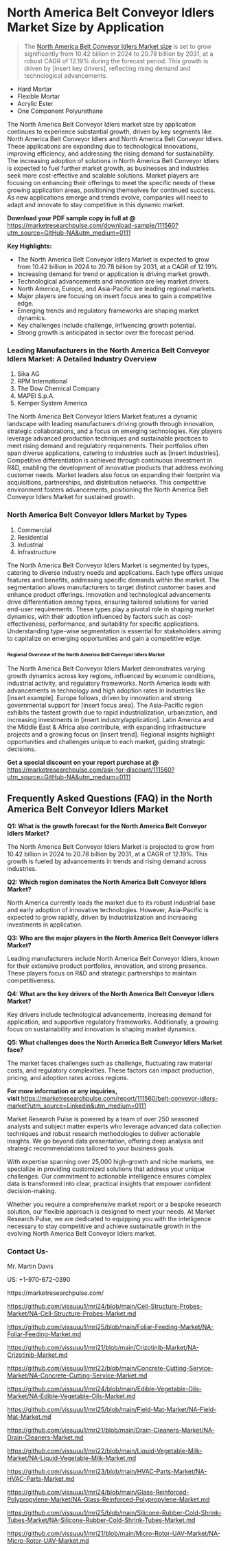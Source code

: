 <h1>North America Belt Conveyor Idlers Market&nbsp;Size by Application</h1><blockquote><p>The <a href="https://marketresearchpulse.com/download-sample/111560?utm_source=GitHub-NA&amp;utm_medium=0111">North America Belt Conveyor Idlers Market size</a> is set to grow significantly from 10.42 billion in 2024 to 20.78 billion by 2031, at a robust CAGR of 12.19% during the forecast period. This growth is driven by [insert key drivers], reflecting rising demand and technological advancements.</p></blockquote><ul><li>Hard Mortar<li> Flexible Mortar<li> Acrylic Ester<li> One Component Polyurethane</li></ul><p>The North America Belt Conveyor Idlers market size by application continues to experience substantial growth, driven by key segments like North America Belt Conveyor Idlers and North America Belt Conveyor Idlers. These applications are expanding due to technological innovations, improving efficiency, and addressing the rising demand for sustainability. The increasing adoption of solutions in North America Belt Conveyor Idlers is expected to fuel further market growth, as businesses and industries seek more cost-effective and scalable solutions. Market players are focusing on enhancing their offerings to meet the specific needs of these growing application areas, positioning themselves for continued success. As new applications emerge and trends evolve, companies will need to adapt and innovate to stay competitive in this dynamic market.</p><p><strong>Download your PDF sample copy in full at @ </strong><a href="https://marketresearchpulse.com/download-sample/111560?utm_source=GitHub-NA&amp;utm_medium=0111">https://marketresearchpulse.com/download-sample/111560?utm_source=GitHub-NA&amp;utm_medium=0111</a></p><p><strong>Key Highlights: </strong></p><ul><li>The North America Belt Conveyor Idlers Market is expected to grow from 10.42 billion in 2024 to 20.78 billion by 2031, at a CAGR of 12.19%.</li><li>Increasing demand for trend or application is driving market growth.</li><li>Technological advancements and innovation are key market drivers.</li><li>North America, Europe, and Asia-Pacific are leading regional markets.</li><li>Major players are focusing on insert focus area to gain a competitive edge.</li><li>Emerging trends and regulatory frameworks are shaping market dynamics.</li><li>Key challenges include challenge, influencing growth potential.</li><li>Strong growth is anticipated in sector over the forecast period.</li></ul><h3>Leading Manufacturers in the North America Belt Conveyor Idlers Market: A Detailed Industry Overview</h3><ol><li>Sika AG</li><li>RPM International</li><li>The Dow Chemical Company</li><li>MAPEI S.p.A.</li><li>Kemper System America</li></ol><div class="flex max-w-full flex-col flex-grow"><div class="min-h-8 text-message flex w-full flex-col items-end gap-2 whitespace-normal break-words [.text-message+&amp;]:mt-5" dir="auto" data-message-author-role="assistant" data-message-id="fd8432e4-4910-450d-b182-61b7bfb0a01f" data-message-model-slug="gpt-4o"><div class="flex w-full flex-col gap-1 empty:hidden first:pt-[3px]"><div class="markdown prose w-full break-words dark:prose-invert light"><p>The North America Belt Conveyor Idlers Market features a dynamic landscape with leading manufacturers driving growth through innovation, strategic collaborations, and a focus on emerging technologies. Key players leverage advanced production techniques and sustainable practices to meet rising demand and regulatory requirements. Their portfolios often span diverse applications, catering to industries such as [insert industries]. Competitive differentiation is achieved through continuous investment in R&amp;D, enabling the development of innovative products that address evolving customer needs. Market leaders also focus on expanding their footprint via acquisitions, partnerships, and distribution networks. This competitive environment fosters advancements, positioning the North America Belt Conveyor Idlers Market for sustained growth.</p></div></div></div></div><h3>North America Belt Conveyor Idlers Market by Types</h3><ol><li>Commercial<li> Residential<li> Industrial<li> Infrastructure</li></ol><div class="flex max-w-full flex-col flex-grow"><div class="min-h-8 text-message flex w-full flex-col items-end gap-2 whitespace-normal break-words [.text-message+&amp;]:mt-5" dir="auto" data-message-author-role="assistant" data-message-id="084470be-0bb7-4664-bddf-5156b4f41249" data-message-model-slug="gpt-4o-mini"><div class="flex w-full flex-col gap-1 empty:hidden first:pt-[3px]"><div class="markdown prose w-full break-words dark:prose-invert light"><p>The North America Belt Conveyor Idlers Market is segmented by types, catering to diverse industry needs and applications. Each type offers unique features and benefits, addressing specific demands within the market. The segmentation allows manufacturers to target distinct customer bases and enhance product offerings. Innovation and technological advancements drive differentiation among types, ensuring tailored solutions for varied end-user requirements. These types play a pivotal role in shaping market dynamics, with their adoption influenced by factors such as cost-effectiveness, performance, and suitability for specific applications. Understanding type-wise segmentation is essential for stakeholders aiming to capitalize on emerging opportunities and gain a competitive edge.</p></div></div></div></div><h3><span style="font-size: 11px;">Regional Overview of the North America Belt Conveyor Idlers Market</span></h3><div class="flex max-w-full flex-col flex-grow"><div class="min-h-8 text-message flex w-full flex-col items-end gap-2 whitespace-normal break-words [.text-message+&amp;]:mt-5" dir="auto" data-message-author-role="assistant" data-message-id="e9038762-ce64-4e30-91c9-9bd413514231" data-message-model-slug="gpt-4o-mini"><div class="flex w-full flex-col gap-1 empty:hidden first:pt-[3px]"><div class="markdown prose w-full break-words dark:prose-invert light"><p>The North America Belt Conveyor Idlers Market demonstrates varying growth dynamics across key regions, influenced by economic conditions, industrial activity, and regulatory frameworks. North America leads with advancements in technology and high adoption rates in industries like [insert example]. Europe follows, driven by innovation and strong governmental support for [insert focus area]. The Asia-Pacific region exhibits the fastest growth due to rapid industrialization, urbanization, and increasing investments in [insert industry/application]. Latin America and the Middle East &amp; Africa also contribute, with expanding infrastructure projects and a growing focus on [insert trend]. Regional insights highlight opportunities and challenges unique to each market, guiding strategic decisions.</p></div></div></div></div><p><strong>Get a special discount on your report purchase at @ </strong><a href="https://marketresearchpulse.com/ask-for-discount/111560?utm_source=GitHub-NA&amp;utm_medium=0111">https://marketresearchpulse.com/ask-for-discount/111560?utm_source=GitHub-NA&amp;utm_medium=0111</a></p><h2>Frequently Asked Questions (FAQ) in the North America Belt Conveyor Idlers Market</h2><p><strong>Q1: What is the growth forecast for the North America Belt Conveyor Idlers Market?</strong></p><p>The North America Belt Conveyor Idlers Market is projected to grow from 10.42 billion in 2024 to 20.78 billion by 2031, at a CAGR of 12.19%. This growth is fueled by advancements in trends and rising demand across industries.</p><p><strong>Q2: Which region dominates the North America Belt Conveyor Idlers Market?</strong></p><p>North America currently leads the market due to its robust industrial base and early adoption of innovative technologies. However, Asia-Pacific is expected to grow rapidly, driven by industrialization and increasing investments in application.</p><p><strong>Q3: Who are the major players in the North America Belt Conveyor Idlers Market?</strong></p><p>Leading manufacturers include North America Belt Conveyor Idlers, known for their extensive product portfolios, innovation, and strong presence. These players focus on R&amp;D and strategic partnerships to maintain competitiveness.</p><p><strong>Q4: What are the key drivers of the North America Belt Conveyor Idlers Market?</strong></p><p>Key drivers include technological advancements, increasing demand for application, and supportive regulatory frameworks. Additionally, a growing focus on sustainability and innovation is shaping market dynamics.</p><p><strong>Q5: What challenges does the North America Belt Conveyor Idlers Market face?</strong></p><p>The market faces challenges such as challenge, fluctuating raw material costs, and regulatory complexities. These factors can impact production, pricing, and adoption rates across regions.</p><p><strong>For more information or any inquiries, visit&nbsp;</strong><a href="https://marketresearchpulse.com/report/111560/belt-conveyor-idlers-market?utm_source=Linkedin&utm_medium=0111">https://marketresearchpulse.com/report/111560/belt-conveyor-idlers-market?utm_source=Linkedin&utm_medium=0111</a></p><p>Market Research Pulse is powered by a team of over 250 seasoned analysts and subject matter experts who leverage advanced data collection techniques and robust research methodologies to deliver actionable insights. We go beyond data presentation, offering deep analysis and strategic recommendations tailored to your business goals.</p><p>With expertise spanning over 25,000 high-growth and niche markets, we specialize in providing customized solutions that address your unique challenges. Our commitment to actionable intelligence ensures complex data is transformed into clear, practical insights that empower confident decision-making.</p><p>Whether you require a comprehensive market report or a bespoke research solution, our flexible approach is designed to meet your needs. At Market Research Pulse, we are dedicated to equipping you with the intelligence necessary to stay competitive and achieve sustainable growth in the evolving North America Belt Conveyor Idlers market.</p><h3><strong>Contact Us-</strong></h3><p>Mr. Martin Davis</p><p>US: +1-970-672-0390</p><p>https://marketresearchpulse.com/</p><p><a href="https://github.com/vissuuu1/mri24/blob/main/Cell-Structure-Probes-Market/NA-Cell-Structure-Probes-Market.md">https://github.com/vissuuu1/mri24/blob/main/Cell-Structure-Probes-Market/NA-Cell-Structure-Probes-Market.md</a></p><p><a href="https://github.com/vissuuu1/mri25/blob/main/Foliar-Feeding-Market/NA-Foliar-Feeding-Market.md">https://github.com/vissuuu1/mri25/blob/main/Foliar-Feeding-Market/NA-Foliar-Feeding-Market.md</a></p><p><a href="https://github.com/vissuuu1/mri21/blob/main/Crizotinib-Market/NA-Crizotinib-Market.md">https://github.com/vissuuu1/mri21/blob/main/Crizotinib-Market/NA-Crizotinib-Market.md</a></p><p><a href="https://github.com/vissuuu1/mri22/blob/main/Concrete-Cutting-Service-Market/NA-Concrete-Cutting-Service-Market.md">https://github.com/vissuuu1/mri22/blob/main/Concrete-Cutting-Service-Market/NA-Concrete-Cutting-Service-Market.md</a></p><p><a href="https://github.com/vissuuu1/mri24/blob/main/Edible-Vegetable-Oils-Market/NA-Edible-Vegetable-Oils-Market.md">https://github.com/vissuuu1/mri24/blob/main/Edible-Vegetable-Oils-Market/NA-Edible-Vegetable-Oils-Market.md</a></p><p><a href="https://github.com/vissuuu1/mri25/blob/main/Field-Mat-Market/NA-Field-Mat-Market.md">https://github.com/vissuuu1/mri25/blob/main/Field-Mat-Market/NA-Field-Mat-Market.md</a></p><p><a href="https://github.com/vissuuu1/mri21/blob/main/Drain-Cleaners-Market/NA-Drain-Cleaners-Market.md">https://github.com/vissuuu1/mri21/blob/main/Drain-Cleaners-Market/NA-Drain-Cleaners-Market.md</a></p><p><a href="https://github.com/vissuuu1/mri22/blob/main/Liquid-Vegetable-Milk-Market/NA-Liquid-Vegetable-Milk-Market.md">https://github.com/vissuuu1/mri22/blob/main/Liquid-Vegetable-Milk-Market/NA-Liquid-Vegetable-Milk-Market.md</a></p><p><a href="https://github.com/vissuuu1/mri23/blob/main/HVAC-Parts-Market/NA-HVAC-Parts-Market.md">https://github.com/vissuuu1/mri23/blob/main/HVAC-Parts-Market/NA-HVAC-Parts-Market.md</a></p><p><a href="https://github.com/vissuuu1/mri24/blob/main/Glass-Reinforced-Polypropylene-Market/NA-Glass-Reinforced-Polypropylene-Market.md">https://github.com/vissuuu1/mri24/blob/main/Glass-Reinforced-Polypropylene-Market/NA-Glass-Reinforced-Polypropylene-Market.md</a></p><p><a href="https://github.com/vissuuu1/mri25/blob/main/Silicone-Rubber-Cold-Shrink-Tubes-Market/NA-Silicone-Rubber-Cold-Shrink-Tubes-Market.md">https://github.com/vissuuu1/mri25/blob/main/Silicone-Rubber-Cold-Shrink-Tubes-Market/NA-Silicone-Rubber-Cold-Shrink-Tubes-Market.md</a></p><p><a href="https://github.com/vissuuu1/mri21/blob/main/Micro-Rotor-UAV-Market/NA-Micro-Rotor-UAV-Market.md">https://github.com/vissuuu1/mri21/blob/main/Micro-Rotor-UAV-Market/NA-Micro-Rotor-UAV-Market.md</a></p>

